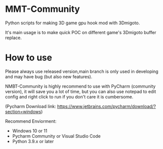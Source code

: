 # MMT-Community
Python scripts for making 3D game gpu hook mod with 3Dmigoto.

It's main usage is to make quick POC on different game's 3Dmigoto buffer replace.

# How to use
Please always use released version,main branch is only used in developing and may have bug (but also new features).

NMBT-Community is highly recommend to use with PyCharm (community version), it will save you a lot of time,
but you can also use notepad to edit config and right click to run if you don't care it is cumbersome.

(Pycharm Download link: https://www.jetbrains.com/pycharm/download/?section=windows)

Recommend Enviorment:
- Windows 10 or 11 
- Pycharm Community or Visual Studio Code
- Python 3.9.x or later



